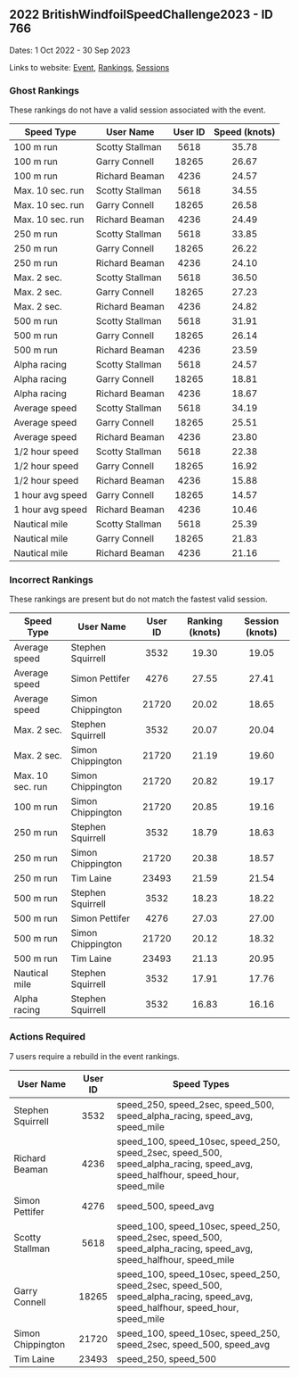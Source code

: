 ## 2022 BritishWindfoilSpeedChallenge2023 - ID 766

Dates: 1 Oct 2022 - 30 Sep 2023

Links to website: [Event](https://www.gps-foilsurfing.com/default.aspx?mnu=event&val=766), [Rankings](https://www.gps-foilsurfing.com/default.aspx?mnu=eventranking&val=766), [Sessions](https://www.gps-foilsurfing.com/default.aspx?mnu=eventsessions&val=766)

### Ghost Rankings

These rankings do not have a valid session associated with the event.

| Speed Type | User Name | User ID | Speed (knots) |
| ---------- | --------- | :-----: | :-----------: |
| 100 m run | Scotty Stallman | 5618 | 35.78 |
| 100 m run | Garry Connell | 18265 | 26.67 |
| 100 m run | Richard Beaman | 4236 | 24.57 |
| Max. 10 sec. run | Scotty Stallman | 5618 | 34.55 |
| Max. 10 sec. run | Garry Connell | 18265 | 26.58 |
| Max. 10 sec. run | Richard Beaman | 4236 | 24.49 |
| 250 m run | Scotty Stallman | 5618 | 33.85 |
| 250 m run | Garry Connell | 18265 | 26.22 |
| 250 m run | Richard Beaman | 4236 | 24.10 |
| Max. 2 sec. | Scotty Stallman | 5618 | 36.50 |
| Max. 2 sec. | Garry Connell | 18265 | 27.23 |
| Max. 2 sec. | Richard Beaman | 4236 | 24.82 |
| 500 m run | Scotty Stallman | 5618 | 31.91 |
| 500 m run | Garry Connell | 18265 | 26.14 |
| 500 m run | Richard Beaman | 4236 | 23.59 |
| Alpha racing | Scotty Stallman | 5618 | 24.57 |
| Alpha racing | Garry Connell | 18265 | 18.81 |
| Alpha racing | Richard Beaman | 4236 | 18.67 |
| Average speed | Scotty Stallman | 5618 | 34.19 |
| Average speed | Garry Connell | 18265 | 25.51 |
| Average speed | Richard Beaman | 4236 | 23.80 |
| 1/2 hour speed | Scotty Stallman | 5618 | 22.38 |
| 1/2 hour speed | Garry Connell | 18265 | 16.92 |
| 1/2 hour speed | Richard Beaman | 4236 | 15.88 |
| 1 hour avg speed | Garry Connell | 18265 | 14.57 |
| 1 hour avg speed | Richard Beaman | 4236 | 10.46 |
| Nautical mile | Scotty Stallman | 5618 | 25.39 |
| Nautical mile | Garry Connell | 18265 | 21.83 |
| Nautical mile | Richard Beaman | 4236 | 21.16 |

### Incorrect Rankings

These rankings are present but do not match the fastest valid session.

| Speed Type | User Name | User ID | Ranking (knots) | Session (knots) |
| ---------- | --------- | :-----: | :-------------: | :-------------: |
| Average speed | Stephen Squirrell | 3532 | 19.30 | 19.05 |
| Average speed | Simon Pettifer | 4276 | 27.55 | 27.41 |
| Average speed | Simon Chippington  | 21720 | 20.02 | 18.65 |
| Max. 2 sec. | Stephen Squirrell | 3532 | 20.07 | 20.04 |
| Max. 2 sec. | Simon Chippington  | 21720 | 21.19 | 19.60 |
| Max. 10 sec. run | Simon Chippington  | 21720 | 20.82 | 19.17 |
| 100 m run | Simon Chippington  | 21720 | 20.85 | 19.16 |
| 250 m run | Stephen Squirrell | 3532 | 18.79 | 18.63 |
| 250 m run | Simon Chippington  | 21720 | 20.38 | 18.57 |
| 250 m run | Tim Laine | 23493 | 21.59 | 21.54 |
| 500 m run | Stephen Squirrell | 3532 | 18.23 | 18.22 |
| 500 m run | Simon Pettifer | 4276 | 27.03 | 27.00 |
| 500 m run | Simon Chippington  | 21720 | 20.12 | 18.32 |
| 500 m run | Tim Laine | 23493 | 21.13 | 20.95 |
| Nautical mile | Stephen Squirrell | 3532 | 17.91 | 17.76 |
| Alpha racing | Stephen Squirrell | 3532 | 16.83 | 16.16 |

### Actions Required

7 users require a rebuild in the event rankings.

| User Name | User ID | Speed Types |
| --------- | :-----: | ----------- |
| Stephen Squirrell | 3532 | speed_250, speed_2sec, speed_500, speed_alpha_racing, speed_avg, speed_mile |
| Richard Beaman | 4236 | speed_100, speed_10sec, speed_250, speed_2sec, speed_500, speed_alpha_racing, speed_avg, speed_halfhour, speed_hour, speed_mile |
| Simon Pettifer | 4276 | speed_500, speed_avg |
| Scotty Stallman | 5618 | speed_100, speed_10sec, speed_250, speed_2sec, speed_500, speed_alpha_racing, speed_avg, speed_halfhour, speed_mile |
| Garry Connell | 18265 | speed_100, speed_10sec, speed_250, speed_2sec, speed_500, speed_alpha_racing, speed_avg, speed_halfhour, speed_hour, speed_mile |
| Simon Chippington  | 21720 | speed_100, speed_10sec, speed_250, speed_2sec, speed_500, speed_avg |
| Tim Laine | 23493 | speed_250, speed_500 |

